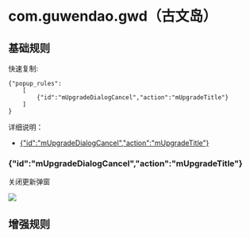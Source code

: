 # com.guwendao.gwd（古文岛）

## 基础规则

快速复制:
```
{"popup_rules":
    [
        {"id":"mUpgradeDialogCancel","action":"mUpgradeTitle"}
    ]
}
```
详细说明：
- [{"id":"mUpgradeDialogCancel","action":"mUpgradeTitle"}](#idmupgradedialogcancelactionmupgradetitle)

### {"id":"mUpgradeDialogCancel","action":"mUpgradeTitle"}
关闭更新弹窗

![](./assets/更新弹窗.jpg)


## 增强规则
